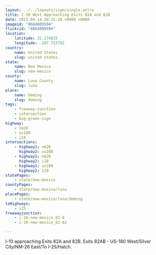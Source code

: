 ```yaml
---
layout: ../../layouts/sign/single.astro
title: I-10 West Approaching Exits 82A and 82B
date: 2013-04-14 20:31:10 +0000 +0000
imageid: "8664809594"
flickrid: "8664809594"
location:
    latitude: 32.274825
    longitude: -107.723792
country:
    name: United States
    slug: united-states
state:
    name: New Mexico
    slug: new-mexico
county:
    name: Luna County
    slug: luna
place:
    name: Deming
    slug: deming
tags:
    - freeway-junction
    - intersection
    - big-green-sign
highway:
    - nm26
    - us180
    - i10
intersections:
    - highway1: nm26
      highway2: us180
    - highway1: nm26
      highway2: i10
    - highway1: us180
      highway2: i10
statePages:
    - state/new-mexico
countyPages:
    - state/new-mexico/luna
placePages:
    - state/new-mexico/luna/deming
toHighways:
    - i25
freewayjunction:
    - i-10-new-mexico_82-8
    - i-10-new-mexico_82-62

---
```

I-10 approaching Exits 82A and 82B.  Exits 82AB - US-180 West/Silver City/NM-26 East/To I-25/Hatch.